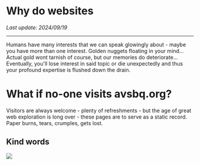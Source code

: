 # Why do websites

*Last update: 2024/09/19*

<hr>

Humans have many interests that we can speak glowingly about - maybe you have more than one interest. Golden nuggets floating in your mind... Actual gold wont tarnish of course, but our memories do deteriorate... Eventually, you'll lose interest in said topic or die unexpectedly and thus your profound expertise is flushed down the drain.

# What if no-one visits avsbq.org?

Visitors are always welcome - plenty of refreshments - but the age of great web exploration is long over - these pages are to serve as a static record. Paper burns, tears, crumples, gets lost. 

## Kind words 

<img src=.pix/kind1.avif>
